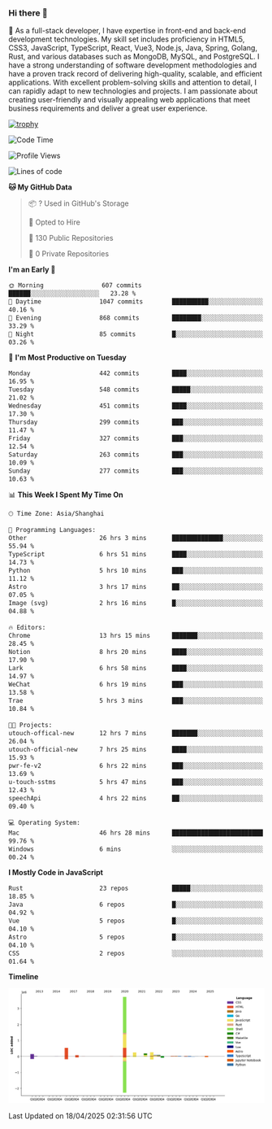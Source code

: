 ### Hi there 👋

🌱 As a full-stack developer, I have expertise in front-end and back-end development technologies. My skill set includes proficiency in HTML5, CSS3, JavaScript, TypeScript, React, Vue3, Node.js, Java, Spring, Golang, Rust, and various databases such as MongoDB, MySQL, and PostgreSQL. I have a strong understanding of software development methodologies and have a proven track record of delivering high-quality, scalable, and efficient applications. With excellent problem-solving skills and attention to detail, I can rapidly adapt to new technologies and projects. I am passionate about creating user-friendly and visually appealing web applications that meet business requirements and deliver a great user experience.

[![trophy](https://github-profile-trophy.vercel.app/?username=elton&rank=SECRET,SSS,SS,S,AAA,AA,A&theme=onedark&no-frame=true&margin-w=10)](https://github.com/ryo-ma/github-profile-trophy)

<!--START_SECTION:waka-->
![Code Time](http://img.shields.io/badge/Code%20Time-1%2C552%20hrs%2020%20mins-blue)

![Profile Views](http://img.shields.io/badge/Profile%20Views-0-blue)

![Lines of code](https://img.shields.io/badge/From%20Hello%20World%20I%27ve%20Written-5.6%20million%20lines%20of%20code-blue)

**🐱 My GitHub Data** 

> 📦 ? Used in GitHub's Storage 
 > 
> 💼 Opted to Hire
 > 
> 📜 130 Public Repositories 
 > 
> 🔑 0 Private Repositories 
 > 
**I'm an Early 🐤** 

```text
🌞 Morning                607 commits         ██████░░░░░░░░░░░░░░░░░░░   23.28 % 
🌆 Daytime                1047 commits        ██████████░░░░░░░░░░░░░░░   40.16 % 
🌃 Evening                868 commits         ████████░░░░░░░░░░░░░░░░░   33.29 % 
🌙 Night                  85 commits          █░░░░░░░░░░░░░░░░░░░░░░░░   03.26 % 
```
📅 **I'm Most Productive on Tuesday** 

```text
Monday                   442 commits         ████░░░░░░░░░░░░░░░░░░░░░   16.95 % 
Tuesday                  548 commits         █████░░░░░░░░░░░░░░░░░░░░   21.02 % 
Wednesday                451 commits         ████░░░░░░░░░░░░░░░░░░░░░   17.30 % 
Thursday                 299 commits         ███░░░░░░░░░░░░░░░░░░░░░░   11.47 % 
Friday                   327 commits         ███░░░░░░░░░░░░░░░░░░░░░░   12.54 % 
Saturday                 263 commits         ███░░░░░░░░░░░░░░░░░░░░░░   10.09 % 
Sunday                   277 commits         ███░░░░░░░░░░░░░░░░░░░░░░   10.63 % 
```


📊 **This Week I Spent My Time On** 

```text
🕑︎ Time Zone: Asia/Shanghai

💬 Programming Languages: 
Other                    26 hrs 3 mins       ██████████████░░░░░░░░░░░   55.94 % 
TypeScript               6 hrs 51 mins       ████░░░░░░░░░░░░░░░░░░░░░   14.73 % 
Python                   5 hrs 10 mins       ███░░░░░░░░░░░░░░░░░░░░░░   11.12 % 
Astro                    3 hrs 17 mins       ██░░░░░░░░░░░░░░░░░░░░░░░   07.05 % 
Image (svg)              2 hrs 16 mins       █░░░░░░░░░░░░░░░░░░░░░░░░   04.88 % 

🔥 Editors: 
Chrome                   13 hrs 15 mins      ███████░░░░░░░░░░░░░░░░░░   28.45 % 
Notion                   8 hrs 20 mins       ████░░░░░░░░░░░░░░░░░░░░░   17.90 % 
Lark                     6 hrs 58 mins       ████░░░░░░░░░░░░░░░░░░░░░   14.97 % 
WeChat                   6 hrs 19 mins       ███░░░░░░░░░░░░░░░░░░░░░░   13.58 % 
Trae                     5 hrs 3 mins        ███░░░░░░░░░░░░░░░░░░░░░░   10.84 % 

🐱‍💻 Projects: 
utouch-offical-new       12 hrs 7 mins       ███████░░░░░░░░░░░░░░░░░░   26.04 % 
utouch-official-new      7 hrs 25 mins       ████░░░░░░░░░░░░░░░░░░░░░   15.93 % 
pwr-fe-v2                6 hrs 22 mins       ███░░░░░░░░░░░░░░░░░░░░░░   13.69 % 
u-touch-sstms            5 hrs 47 mins       ███░░░░░░░░░░░░░░░░░░░░░░   12.43 % 
speechApi                4 hrs 22 mins       ██░░░░░░░░░░░░░░░░░░░░░░░   09.40 % 

💻 Operating System: 
Mac                      46 hrs 28 mins      █████████████████████████   99.76 % 
Windows                  6 mins              ░░░░░░░░░░░░░░░░░░░░░░░░░   00.24 % 
```

**I Mostly Code in JavaScript** 

```text
Rust                     23 repos            █████░░░░░░░░░░░░░░░░░░░░   18.85 % 
Java                     6 repos             █░░░░░░░░░░░░░░░░░░░░░░░░   04.92 % 
Vue                      5 repos             █░░░░░░░░░░░░░░░░░░░░░░░░   04.10 % 
Astro                    5 repos             █░░░░░░░░░░░░░░░░░░░░░░░░   04.10 % 
CSS                      2 repos             ░░░░░░░░░░░░░░░░░░░░░░░░░   01.64 % 
```



**Timeline**

![Lines of Code chart](https://raw.githubusercontent.com/elton/elton/main/assets/bar_graph.png)


 Last Updated on 18/04/2025 02:31:56 UTC
<!--END_SECTION:waka-->

<!--
**elton/elton** is a ✨ _special_ ✨ repository because its `README.md` (this file) appears on your GitHub profile.

Here are some ideas to get you started:

- 🔭 I’m currently working on ...
- 🌱 I’m currently learning ...
- 👯 I’m looking to collaborate on ...
- 🤔 I’m looking for help with ...
- 💬 Ask me about ...
- 📫 How to reach me: ...
- 😄 Pronouns: ...
- ⚡ Fun fact: ...
-->
